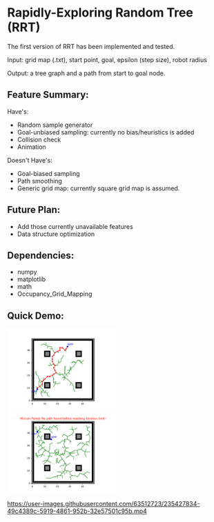 # Rapidly-Exploring Random Tree (RRT)

The first version of RRT has been implemented and tested.

Input: grid map (.txt), start point, goal, epsilon (step size), robot radius

Output: a tree graph and a path from start to goal node.

## Feature Summary:

Have's:

* Random sample generator
* Goal-unbiased sampling: currently no bias/heuristics is added
* Collision check
* Animation

Doesn't Have's:

* Goal-biased sampling
* Path smoothing
* Generic grid map: currently square grid map is assumed.

## Future Plan:

* Add those currently unavailable features
* Data structure optimization

## Dependencies:

* numpy
* matplotlib
* math
* Occupancy_Grid_Mapping

## Quick Demo:

<img src="Successful_Run.png" width="50%" height="50%">

<img src="Failed_Run.png" width="50%" height="50%">

https://user-images.githubusercontent.com/63512723/235427834-49c4389c-5919-4861-952b-32e57501c95b.mp4
